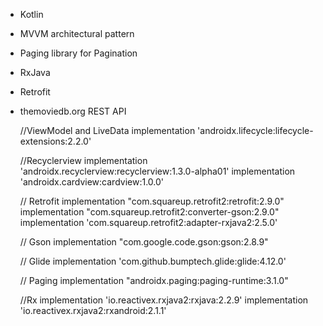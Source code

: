 - Kotlin
- MVVM architectural pattern
- Paging library for Pagination
- RxJava
- Retrofit
- themoviedb.org REST API

  //ViewModel and LiveData
    implementation 'androidx.lifecycle:lifecycle-extensions:2.2.0'

    //Recyclerview
    implementation 'androidx.recyclerview:recyclerview:1.3.0-alpha01'
    implementation 'androidx.cardview:cardview:1.0.0'

    // Retrofit
    implementation "com.squareup.retrofit2:retrofit:2.9.0"
    implementation "com.squareup.retrofit2:converter-gson:2.9.0"
    implementation 'com.squareup.retrofit2:adapter-rxjava2:2.5.0'

    // Gson
    implementation "com.google.code.gson:gson:2.8.9"

    // Glide
    implementation 'com.github.bumptech.glide:glide:4.12.0'

    // Paging
    implementation "androidx.paging:paging-runtime:3.1.0"

    //Rx
    implementation 'io.reactivex.rxjava2:rxjava:2.2.9'
    implementation 'io.reactivex.rxjava2:rxandroid:2.1.1'
